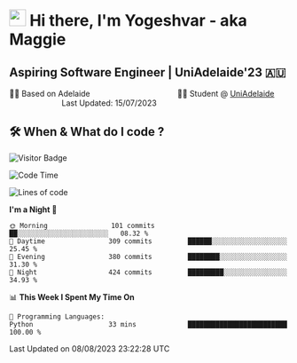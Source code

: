 <h1><img src="https://emojis.slackmojis.com/emojis/images/1531849430/4246/blob-sunglasses.gif?1531849430" width="30"/> Hi there, I'm Yogeshvar - aka Maggie</h1>

## Aspiring Software Engineer | UniAdelaide'23 🇦🇺  
🏂🏻  Based on Adelaide &nbsp;&nbsp;&nbsp;&nbsp;&nbsp;&nbsp;&nbsp;&nbsp;&nbsp;&nbsp;&nbsp;&nbsp;&nbsp;&nbsp;&nbsp;&nbsp;&nbsp;&nbsp;&nbsp;&nbsp;&nbsp;&nbsp;&nbsp;&nbsp;&nbsp;&nbsp;&nbsp;&nbsp;&nbsp;&nbsp;&nbsp;&nbsp;&nbsp;&nbsp;&nbsp;&nbsp;&nbsp;&nbsp;&nbsp;👨‍💻 Student @ [UniAdelaide](https://www.adelaide.edu.au)   &nbsp;&nbsp;&nbsp;&nbsp;&nbsp;&nbsp;&nbsp;&nbsp;&nbsp;&nbsp;&nbsp;&nbsp;&nbsp;&nbsp;&nbsp;&nbsp;&nbsp;&nbsp;&nbsp;&nbsp;&nbsp;&nbsp;&nbsp;&nbsp;Last Updated: 15/07/2023

## 🛠 When & What do I code ?  

![Visitor Badge](https://visitor-badge.feriirawann.repl.co?username=yogeshvar&repo=yogeshvar&label=Visitors&style=plastic&color=%23457BFF&contentType=svg)

<!--START_SECTION:waka-->
![Code Time](http://img.shields.io/badge/Code%20Time-2%2C277%20hrs%2028%20mins-blue)

![Lines of code](https://img.shields.io/badge/From%20Hello%20World%20I%27ve%20Written-4.0%20million%20lines%20of%20code-blue)

**I'm a Night 🦉** 

```text
🌞 Morning                101 commits         ██░░░░░░░░░░░░░░░░░░░░░░░   08.32 % 
🌆 Daytime                309 commits         ██████░░░░░░░░░░░░░░░░░░░   25.45 % 
🌃 Evening                380 commits         ████████░░░░░░░░░░░░░░░░░   31.30 % 
🌙 Night                  424 commits         █████████░░░░░░░░░░░░░░░░   34.93 % 
```


📊 **This Week I Spent My Time On** 

```text
💬 Programming Languages: 
Python                   33 mins             █████████████████████████   100.00 % 
```


 Last Updated on 08/08/2023 23:22:28 UTC
<!--END_SECTION:waka-->
